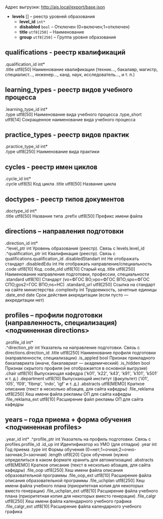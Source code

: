 Адрес выгрузки: http://ais.local/export/base.json

- __levels__ [] – реестр уровней образования
  - __level_id__ `int*`
  - __disbabled__ `bool` – Отключен (0=включен;1=отключен)
  - __title__ `utf8[250]` – Наименование
  - __group__ `utf8[250]` – Группа уровня образования

## qualifications - реестр квалификаций
.qualification_id	int*	
.title				utf8[50]	Наименование квалификации (техник..., бакалавр, магистр, специалист..., инженер..., канд. наук, исследователь..., и т. п.)

## learning_types - реестр видов учебного процесса
.learning_type_id	int*	
.type				utf8[50]	Наименование вида учебного процесса
.type_short			utf8[14]	Сокращенное наименование вида учебного процесса

## practice_types - реестр видов практик
.practice_type_id	int*	
.type				utf8[250]	Наименование вида практики

## cycles - реестр имен циклов
.cycle_id			int*	
.cycle				utf8[5]		Код цикла
.title				utf8[50]	Название цикла

## doctypes - реестр типов документов
.doctype_id			int*	
.title				utf8[50]	Название типа
.prefix				utf8[50]	Префикс имени файла

## directions – направления подготовки
.direction_id		int*	
.^level_ptr			int			Уровень образования (реестр). Связь с levels.level_id
.^qualification_ptr	int			Квалификация (реестр). Связь с qualifications.qualification_id
.disabledStandart	int			Не отображать стандарт
.disabledEdu		int			Не отображать направление/специальность
.code				utf8[10]	Код
.code_old			utf8[10]	Старый код
.title				utf8[250]	Наименование направления подготовки, профессии, специальности
.standard			utf8[10]	Стандарт (vo=ФГОС ВО;vpo=ФГОС ВПО;spo=ФГОС СПО;gos2=ГОС ВПО;ns=НС)
.standard_url		utf8[250]	Ссылка на стандарт на сайте министерства
.complexity			int			Трудоемкость, зачетные единицы
.date_end			date		Срок действия аккредитации (если пусто — аккредитации нет)

## profiles – профили подготовки (направленность, специализация) <подчиненная directions>
.profile_id			int*	
.^direction_ptr		int			Указатель на направление подготовки. Связь с directions.direction_id
.title				utf8[250]	Наименование профиля подготовки (направленности, специализации)
.is_appled			bool		Признак прикладного бакалавриата (иначе, бакалавриат — академический)
.is_hidden			bool		Признак скрытого профиля (не отображается в основной выгрузке)
.chair				utf8[10]	Выпускающая кафедра ('k01', 'k22', 'k43', 'k91', 'k101', 'k501' и т. д.)
.department			utf8[10]	Выпускающий институт (факультет) ('i01', 'i05', 'f09', 'fibmp', 'indo', 'igf' и т. д.)
.abstracts			utf8[MEMO]	Краткое описание (текст в несколько абзацев, для сайта кафедры)
.file_reklama		utf8[250]	Хеш имени файла рекламы ОП для сайта кафедры
.file_reklama_ext	utf8[10]	Расширение файл рекламы ОП для сайта кафедры

## years – года приема + форма обучения <подчиненная profiles>
.year_id			int*
.^profile_ptr		int			Указатель на профиль подготовки. Связь с profiles.profile_id
.id_up				int			Идентификатор из УМО (для отладки)
.year				int			Год приема
.type				int			Формы обучения (0=нет;1=очная;2=очно-заочная;3=заочная)
.length				utf8[20]	Срок обучения (нужно определиться в каком формате хранить для автоматизации)
.abstracts			utf8[MEMO]	Краткое описание (текст в несколько абзацев, для сайта кафедры)
.file_oop			utf8[250]	Хеш имени файла описания образовательной программы
.file_oop_ext		utf8[10]	Расширение файла описания образовательной программы
.file_uchplan		utf8[250]	Хеш имени файла учебного плана (приоритетная копия для некоторых вместо генерации)
.file_uchplan_ext	utf8[10]	Расширение файла учебного плана (приоритетная копия для некоторых вместо генерации)
.file_calgr			utf8[250]	Хеш имени файла календарного учебного графика
.file_calgr_ext		utf8[10]	Расширение файла календарного учебного графика
